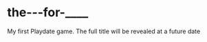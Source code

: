 # the-_____-_____-for-____
My first Playdate game. The full title will be revealed at a future date
